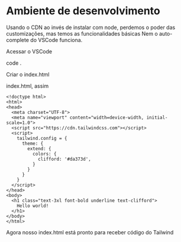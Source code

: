 # Ambiente de desenvolvimento

Usando o CDN ao invés de instalar com node, perdemos o poder das customizações, mas temos as funcionalidades básicas
Nem o auto-complete do VSCode funciona.

Acessar o VSCode

code .

Criar o index.html

index.html, assim
```htmll
<!doctype html>
<html>
<head>
  <meta charset="UTF-8">
  <meta name="viewport" content="width=device-width, initial-scale=1.0">
  <script src="https://cdn.tailwindcss.com"></script>
  <script>
    tailwind.config = {
      theme: {
        extend: {
          colors: {
            clifford: '#da373d',
          }
        }
      }
    }
  </script>
</head>
<body>
  <h1 class="text-3xl font-bold underline text-clifford">
    Hello world!
  </h1>
</body>
</html>
```
Agora nosso index.html está pronto para receber código do Tailwind


